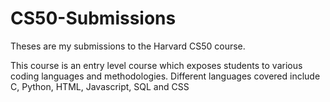 # CS50-Submissions
Theses are my submissions to the Harvard CS50 course.

This course is an entry level course which exposes students to various coding languages and methodologies. Different languages covered include C, Python, HTML, Javascript, SQL and CSS
